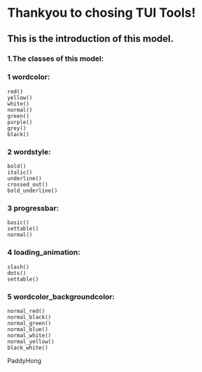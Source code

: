 # Thankyou to chosing TUI Tools!

## This is the introduction of this model.

### 1.The classes of this model:
### 1  wordcolor:
    red()
    yellow()
    white()
    normal()
    green()
    purple()
    grey()
    black()
### 2  wordstyle:
    bold()
    italic()
    underline()
    crossed_out()
    bold_underline()
### 3  progressbar:
    basic()
    settable()
    normal() 
### 4 loading_animation:
    slash()
    dots()
    settable()
### 5 wordcolor_backgroundcolor:
    normal_red()
    normal_black()
    normal_green()
    normal_blue()
    normal_white()
    normal_yellow()
    black_white()


PaddyHong